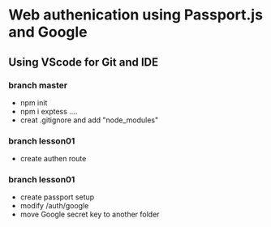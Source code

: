 # Web authenication using Passport.js and Google
## Using VScode for Git and IDE

### branch master
* npm init
* npm i exptess ....
* creat .gitignore and add "node_modules"

### branch lesson01
* create authen route

### branch lesson01
* create passport setup
* modify /auth/google
* move Google secret key to another folder